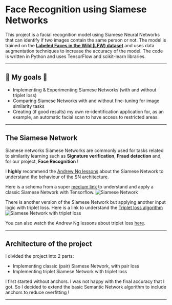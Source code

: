# Face Recognition using Siamese Networks

This project is a facial recognition model using Siamese Neural Networks that can identify if two images contain the same person or not. The model is trained on the [**Labeled Faces in the Wild (LFW) dataset**](http://vis-www.cs.umass.edu/lfw/) and uses data augmentation techniques to increase the accuracy of the model. The code is written in Python and uses TensorFlow and scikit-learn libraries.

---

## :pushpin: My goals :pushpin:
* Implementing & Experimenting Siamese Networks (with and without triplet loss)
* Comparing Siamese Networks with and without fine-tuning for image similarity tasks
* Creating (if good results) my own re-identification application for, as an example, an automatic facial scan to have access to restricted areas.

---

## The Siamese Network

Siamese networks Siamese Networks are commonly used for tasks related to similarity learning such as **Signature verification**, **Fraud detection** and, for our project, **Face Recognition** !

I **highly** recommend the [Andrew Ng lessons](https://youtu.be/6jfw8MuKwpI) about the Siamese Network to understand the behaviour of the SN architecture.

Here is a schema from a super [medium link](https://towardsdatascience.com/one-shot-learning-with-siamese-networks-using-keras-17f34e75bb3d) to understand and apply a classic Siamese Network with Tensorflow.
![Siamese Network](https://miro.medium.com/max/1400/1*dFY5gx-Vze3micJ0AMVp0A.jpeg)

There is another version of the Siamese Network but applying another input logic with triplet loss. Here is a link to understand the [Triplet loss algorithm](https://medium.com/analytics-vidhya/triplet-loss-b9da35be21b8)
![Siamese Network with triplet loss](https://i.ytimg.com/vi/d2XB5-tuCWU/maxresdefault.jpg)

You can also watch the Andrew Ng lessons about triplet loss [here](https://www.youtube.com/watch?v=d2XB5-tuCWU&ab_channel=DeepLearningAI).

---

## Architecture of the project

I divided the project into 2 parts:
* Implementing classic (pair) Siamese Network, with pair loss
* Implementing triplet Siamese Network with triplet loss

I first started without anchors. I was not happy with the final accuracy that I got.
So I decided to extend the basic Semantic Network algorithm to include anchors to reduce overfitting !

---